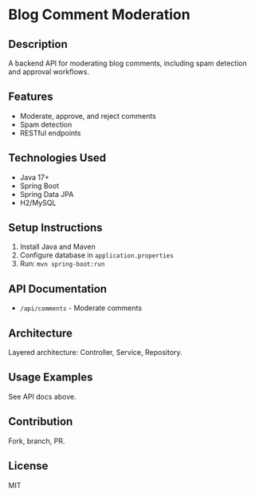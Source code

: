 # Blog Comment Moderation

## Description
A backend API for moderating blog comments, including spam detection and approval workflows.

## Features
- Moderate, approve, and reject comments
- Spam detection
- RESTful endpoints

## Technologies Used
- Java 17+
- Spring Boot
- Spring Data JPA
- H2/MySQL

## Setup Instructions
1. Install Java and Maven
2. Configure database in `application.properties`
3. Run: `mvn spring-boot:run`

## API Documentation
- `/api/comments` - Moderate comments

## Architecture
Layered architecture: Controller, Service, Repository.

## Usage Examples
See API docs above.

## Contribution
Fork, branch, PR.

## License
MIT

